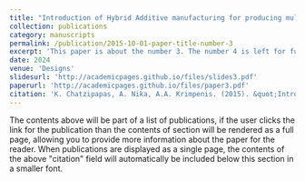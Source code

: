 ```yaml
---
title: "Introduction of Hybrid Additive manufacturing for producing multi-material artificial organs for Education and in vitro testing"
collection: publications
category: manuscripts
permalink: /publication/2015-10-01-paper-title-number-3
excerpt: 'This paper is about the number 3. The number 4 is left for future work.'
date: 2024
venue: 'Designs'
slidesurl: 'http://academicpages.github.io/files/slides3.pdf'
paperurl: 'http://academicpages.github.io/files/paper3.pdf'
citation: 'K. Chatzipapas, A. Nika, A.A. Krimpenis. (2015). &quot;Introduction of Hybrid Additive manufacturing for producing multi-material artificial organs for Education and in vitro testing.&quot; <i>Designs</i>. 1(3).'
---
```


The contents above will be part of a list of publications, if the user clicks the link for the publication than the contents of section will be rendered as a full page, allowing you to provide more information about the paper for the reader. When publications are displayed as a single page, the contents of the above "citation" field will automatically be included below this section in a smaller font.
